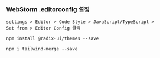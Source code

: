 ### WebStorm .editorconfig 설정
```angular2html
settings > Editor > Code Style > JavaScript/TypeScript >
Set from > Editor Config 클릭
```

```angular2html
npm install @radix-ui/themes --save

npm i tailwind-merge --save

```

